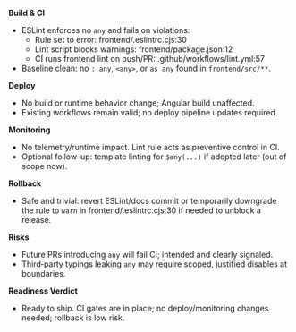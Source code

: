 **Build & CI**
- ESLint enforces no `any` and fails on violations:
  - Rule set to error: frontend/.eslintrc.cjs:30
  - Lint script blocks warnings: frontend/package.json:12
  - CI runs frontend lint on push/PR: .github/workflows/lint.yml:57
- Baseline clean: no `: any`, `<any>`, or `as any` found in `frontend/src/**`.

**Deploy**
- No build or runtime behavior change; Angular build unaffected.
- Existing workflows remain valid; no deploy pipeline updates required.

**Monitoring**
- No telemetry/runtime impact. Lint rule acts as preventive control in CI.
- Optional follow-up: template linting for `$any(...)` if adopted later (out of scope now).

**Rollback**
- Safe and trivial: revert ESLint/docs commit or temporarily downgrade the rule to `warn` in frontend/.eslintrc.cjs:30 if needed to unblock a release.

**Risks**
- Future PRs introducing `any` will fail CI; intended and clearly signaled.
- Third‑party typings leaking `any` may require scoped, justified disables at boundaries.

**Readiness Verdict**
- Ready to ship. CI gates are in place; no deploy/monitoring changes needed; rollback is low risk.